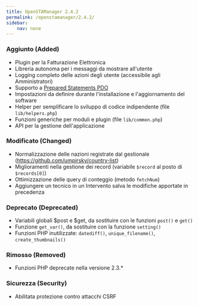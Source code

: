 ```yaml
---
title: OpenSTAManager 2.4.2
permalink: /openstamanager/2.4.2/
sidebar:
    nav: none
---
```


### Aggiunto (Added)

 - Plugin per la Fatturazione Elettronica
 - Libreria autonoma per i messaggi da mostrare all'utente
 - Logging completo delle azioni degli utente (accessibile agli Amministratori)
 - Supporto a [Prepared Statements PDO](http://php.net/manual/it/pdo.prepared-statements.php)
 - Impostazioni da definire durante l'installazione e l'aggiornamento del software
 - Helper per semplificare lo sviluppo di codice indipendente (file `lib/helpers.php`)
 - Funzioni generiche per moduli e plugin (file `lib/common.php`)
 - API per la gestione dell'applicazione

### Modificato (Changed)

- Normalizzazione delle nazioni registrate dal gestionale (https://github.com/umpirsky/country-list)
- Miglioramenti nella gestione dei record (variabile `$record` al posto di `$records[0]`)
- Ottimizzazione delle query di conteggio (metodo `fetchNum`)
- Aggiungere un tecnico in un Intervento salva le modifiche apportate in precedenza

### Deprecato (Deprecated)

- Variabili globali $post e $get, da sostituire con le funzioni `post()` e `get()`
- Funzione `get_var()`, da sostituire con la funzione `setting()`
- Funzioni PHP inutilizzate: `datediff()`, `unique_filename()`, `create_thumbnails()`

### Rimosso (Removed)

- Funzioni PHP deprecate nella versione 2.3.*

### Sicurezza (Security)

- Abilitata protezione contro attacchi CSRF
